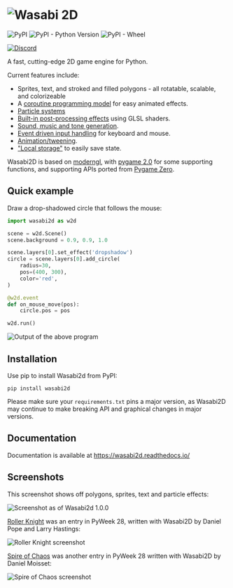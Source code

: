 # ![Wasabi 2D](https://raw.githubusercontent.com/lordmauve/wasabi2d/master/docs/_static/wasabi2d.png)

![PyPI](https://img.shields.io/pypi/v/wasabi2d) ![PyPI - Python Version](https://img.shields.io/pypi/pyversions/wasabi2d) ![PyPI - Wheel](https://img.shields.io/pypi/wheel/wasabi2d)

[![Discord](https://img.shields.io/discord/705530610847973407)](https://discord.gg/jBWaWHU)

A fast, cutting-edge 2D game engine for Python.

Current features include:

* Sprites, text, and stroked and filled polygons - all rotatable, scalable, and
  colorizeable
* A [coroutine programming model](https://wasabi2d.readthedocs.io/en/latest/coros.html) for easy animated effects.
* [Particle systems](https://wasabi2d.readthedocs.io/en/latest/particles.html)
* [Built-in post-processing effects](https://wasabi2d.readthedocs.io/en/latest/effects.html) using GLSL shaders.
* [Sound, music and tone generation](https://wasabi2d.readthedocs.io/en/latest/sound.html).
* [Event driven input handling](https://wasabi2d.readthedocs.io/en/latest/events.html) for keyboard and mouse.
* [Animation/tweening](https://wasabi2d.readthedocs.io/en/latest/animation.html).
* ["Local storage"](https://wasabi2d.readthedocs.io/en/latest/storage.html) to easily save state.

Wasabi2D is based on [moderngl], with [pygame 2.0] for some supporting functions, and supporting APIs ported from [Pygame Zero](https://github.com/lordmauve/pgzero).



[moderngl]: https://github.com/moderngl/moderngl
[pygame 2.0]: https://www.pygame.org/news

## Quick example

Draw a drop-shadowed circle that follows the mouse:

```python
import wasabi2d as w2d

scene = w2d.Scene()
scene.background = 0.9, 0.9, 1.0

scene.layers[0].set_effect('dropshadow')
circle = scene.layers[0].add_circle(
    radius=30,
    pos=(400, 300),
    color='red',
)

@w2d.event
def on_mouse_move(pos):
    circle.pos = pos

w2d.run()
```

![Output of the above program](https://github.com/lordmauve/wasabi2d/raw/master/docs/2020-01-10-screenshot.png)


## Installation


Use pip to install Wasabi2d from PyPI:

```
pip install wasabi2d
```

Please make sure your `requirements.txt` pins a major version, as Wasabi2D may
continue to make breaking API and graphical changes in major versions.


## Documentation

Documentation is available at https://wasabi2d.readthedocs.io/


## Screenshots

This screenshot shows off polygons, sprites, text and particle effects:

![Screenshot as of Wasabi2d 1.0.0](https://github.com/lordmauve/wasabi2d/raw/master/docs/2019-09-21-screenshot.png)

[Roller Knight](https://pyweek.org/e/wasabi28) was an entry in PyWeek 28, written with Wasabi2D by Daniel Pope and Larry Hastings:

![Roller Knight screenshot](https://github.com/lordmauve/wasabi2d/raw/master/docs/roller-knight.png)

[Spire of Chaos](https://pyweek.org/e/blaze/) was another entry in PyWeek 28 written with Wasabi2D by Daniel Moisset:

![Spire of Chaos screenshot](https://github.com/lordmauve/wasabi2d/raw/master/docs/spire-of-chaos.png)
